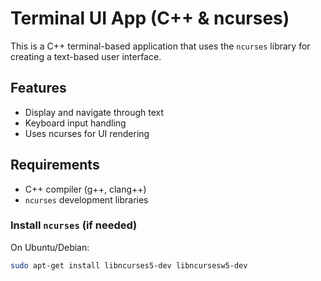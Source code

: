 # Terminal UI App (C++ & ncurses)

This is a C++ terminal-based application that uses the `ncurses` library for creating a text-based user interface.

## Features

- Display and navigate through text
- Keyboard input handling
- Uses ncurses for UI rendering

## Requirements

- C++ compiler (g++, clang++)
- `ncurses` development libraries

### Install `ncurses` (if needed)

On Ubuntu/Debian:

```bash
sudo apt-get install libncurses5-dev libncursesw5-dev
